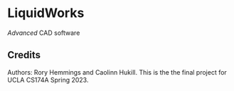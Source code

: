 # LiquidWorks
*Advanced* CAD software

## Credits
Authors: Rory Hemmings and Caolinn Hukill.
This is the the final project for UCLA CS174A Spring 2023.
